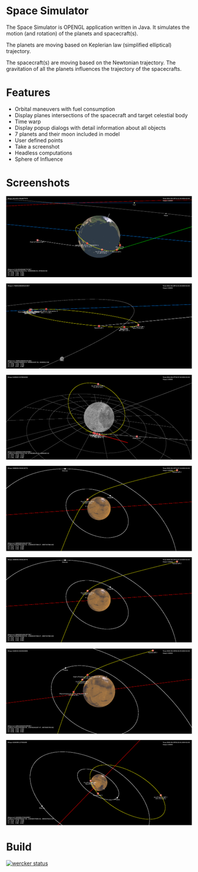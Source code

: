 Space Simulator
===============

The Space Simulator is OPENGL application written in Java. It simulates the motion (and rotation) of the planets
and spacecraft(s).

The planets are moving based on Keplerian law (simplified elliptical) trajectory.

The spacecraft(s) are moving based on the Newtonian trajectory. The gravitation of all the planets
influences the trajectory of the spacecrafts.

Features
========

* Orbital maneuvers with fuel consumption
* Display planes intersections of the spacecraft and target celestial body
* Time warp
* Display popup dialogs with detail information about all objects
* 7 planets and their moon included in model
* User defined points
* Take a screenshot
* Headless computations
* Sphere of Influence 

Screenshots
===========

![Spacecraft orbiting earth](/images/earth.png "Spacecraft orbiting earth")

![High eccentricity orbit](/images/spacecraft.png "High eccentricity orbit")

![Near the Moon](/images/moon.png "Near the Moon")

![Arriving to Mars](/images/mars1.png "Arriving to Mars")

![Arriving to Mars](/images/mars1.png "Arriving to Mars")

![Maneuver at Periapsis](/images/mars2.png "Maneuver at Periapsis")

![Orbit around Mars](/images/mars3.png "Orbit around Mars")

Build
=====

[![wercker status](https://app.wercker.com/status/262d561454952437fddc94f925ffc667/m/master "wercker status")](https://app.wercker.com/project/bykey/262d561454952437fddc94f925ffc667)




